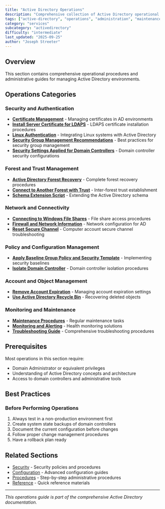 ```yaml
---
title: "Active Directory Operations"
description: "Comprehensive collection of Active Directory operational procedures, maintenance tasks, and administrative guides"
tags: ["active-directory", "operations", "administration", "maintenance", "procedures"]
category: "services"
subcategory: "activedirectory"
difficulty: "intermediate"
last_updated: "2025-09-25"
author: "Joseph Streeter"
---
```


## Overview

This section contains comprehensive operational procedures and administrative guides for managing Active Directory environments.

## Operations Categories

### Security and Authentication

- **[Certificate Management](certificate-management.md)** - Managing certificates in AD environments
- **[Install Server Certificate for LDAPS](install-server-certificate-for-ldaps.md)** - LDAPS certificate installation procedures
- **[Linux Authentication](linux-authentication.md)** - Integrating Linux systems with Active Directory
- **[Security Group Management Recommendations](security-group-management-recommendations.md)** - Best practices for security group management
- **[Security Settings Applied for Domain Controllers](security-settings-applied-for-domain-controllers.md)** - Domain controller security configurations

### Forest and Trust Management

- **[Active Directory Forest Recovery](active-directory-forest-recovery.md)** - Complete forest recovery procedures
- **[Connect to Another Forest with Trust](connect-to-another-forest-with-trust.md)** - Inter-forest trust establishment
- **[Schema Extension Script](schema-extension-script.md)** - Extending the Active Directory schema

### Network and Connectivity

- **[Connecting to Windows File Shares](connecting-to-windows-file-shares.md)** - File share access procedures
- **[Firewall and Network Information](firewall-and-network-information.md)** - Network configuration for AD
- **[Reset Secure Channel](reset-secure-channel.md)** - Computer account secure channel troubleshooting

### Policy and Configuration Management

- **[Apply Baseline Group Policy and Security Template](apply-baseline-group-policy-and-security-template.md)** - Implementing security baselines
- **[Isolate Domain Controller](isolate-domain-controller.md)** - Domain controller isolation procedures

### Account and Object Management

- **[Remove Account Expiration](remove-account-expiration.md)** - Managing account expiration settings
- **[Use Active Directory Recycle Bin](use-active-directory-recycle-bin.md)** - Recovering deleted objects

### Monitoring and Maintenance

- **[Maintenance Procedures](maintenance-procedures.md)** - Regular maintenance tasks
- **[Monitoring and Alerting](monitoring-and-alerting.md)** - Health monitoring solutions
- **[Troubleshooting Guide](troubleshooting-guide.md)** - Comprehensive troubleshooting procedures

## Prerequisites

Most operations in this section require:

- Domain Administrator or equivalent privileges
- Understanding of Active Directory concepts and architecture
- Access to domain controllers and administrative tools

## Best Practices

### Before Performing Operations

1. Always test in a non-production environment first
2. Create system state backups of domain controllers
3. Document the current configuration before changes
4. Follow proper change management procedures
5. Have a rollback plan ready

## Related Sections

- [Security](../Security/index.md) - Security policies and procedures
- [Configuration](../configuration/index.md) - Advanced configuration guides
- [Procedures](../procedures/index.md) - Step-by-step administrative procedures
- [Reference](../reference/index.md) - Quick reference materials

---

*This operations guide is part of the comprehensive Active Directory documentation.*
